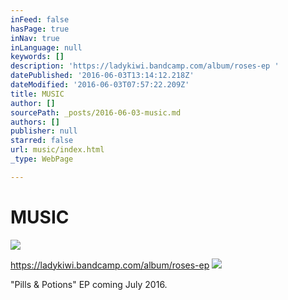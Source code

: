 ```yaml
---
inFeed: false
hasPage: true
inNav: true
inLanguage: null
keywords: []
description: 'https://ladykiwi.bandcamp.com/album/roses-ep '
datePublished: '2016-06-03T13:14:12.218Z'
dateModified: '2016-06-03T07:57:22.209Z'
title: MUSIC
author: []
sourcePath: _posts/2016-06-03-music.md
authors: []
publisher: null
starred: false
url: music/index.html
_type: WebPage

---
```

# MUSIC
![](https://the-grid-user-content.s3-us-west-2.amazonaws.com/a9b4e0ef-415a-4705-8b9a-fd54a71e2e8f.jpg)

https://ladykiwi.bandcamp.com/album/roses-ep
![](https://the-grid-user-content.s3-us-west-2.amazonaws.com/bdeadb29-29ad-4efb-a0c0-8194cbf547c2.jpg)

"Pills & Potions" EP coming July 2016\.